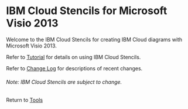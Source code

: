 # IBM Cloud Stencils for Microsoft Visio 2013

Welcome to the IBM Cloud Stencils for creating IBM Cloud diagrams with Microsoft Visio 2013.  

Refer to [Tutorial](tutorial.md) for details on using IBM Cloud Stencils.

Refer to [Change Log](change_log.md) for descriptions of recent changes.

###### Note: IBM Cloud Stencils are subject to change.  

Return to [Tools](/README.md) 
